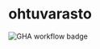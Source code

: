 # ohtuvarasto
![GHA workflow badge](https://github.com/esbrunil/ohtuvarasto/workflows/CI/badge.svg)
